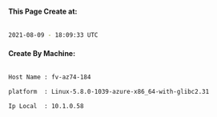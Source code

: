 
   
#### This Page Create at:

```bash

2021-08-09 - 18:09:33 UTC

```

#### Create By Machine:

```bash

Host Name : fv-az74-184

platform  : Linux-5.8.0-1039-azure-x86_64-with-glibc2.31

Ip Local  : 10.1.0.58

```

